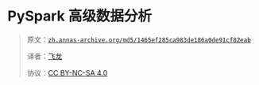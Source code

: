 # PySpark 高级数据分析

> 原文：[`zh.annas-archive.org/md5/1465ef285ca983de186a0de91cf82eab`](https://zh.annas-archive.org/md5/1465ef285ca983de186a0de91cf82eab)
> 
> 译者：[飞龙](https://github.com/wizardforcel)
> 
> 协议：[CC BY-NC-SA 4.0](http://creativecommons.org/licenses/by-nc-sa/4.0/)